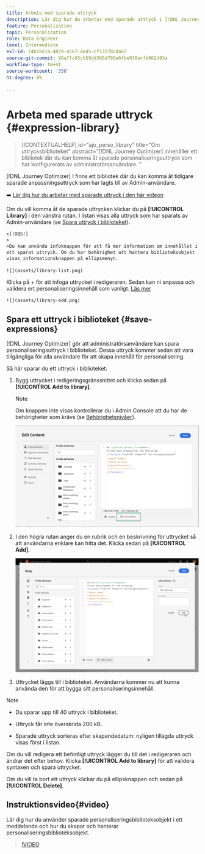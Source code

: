 ```yaml
---
title: Arbeta med sparade uttryck
description: Lär dig hur du arbetar med sparade uttryck i [!DNL Journey Optimizer] bibliotek.
feature: Personalization
topic: Personalization
role: Data Engineer
level: Intermediate
exl-id: 74b1be18-4829-4c67-ae45-cf13278cda65
source-git-commit: 96a7fc65cb59dd366d790a6fbe938ecfb062d93a
workflow-type: tm+mt
source-wordcount: '358'
ht-degree: 0%

---
```


# Arbeta med sparade uttryck {#expression-library}

>[!CONTEXTUALHELP]
>id="ajo_perso_library"
>title="Om uttrycksbiblioteket"
>abstract="[!DNL Journey Optimizer] innehåller ett bibliotek där du kan komma åt sparade personaliseringsuttryck som har konfigurerats av administratörsanvändare. "

[!DNL Journey Optimizer] I finns ett bibliotek där du kan komma åt tidigare sparade anpassningsuttryck som har lagts till av Admin-användare.

➡️ [Lär dig hur du arbetar med sparade uttryck i den här videon](#video-preview)

Om du vill komma åt de sparade uttrycken klickar du på **[!UICONTROL Library]** i den vänstra rutan. I listan visas alla uttryck som har sparats av Admin-användare (se [Spara uttryck i biblioteket](#save-expressions)).

    >[!OBS!]
    >
    >Du kan använda infoknappen för att få mer information om innehållet i ett sparat uttryck. Om du har behörighet att hantera biblioteksobjekt visas informationsknappen på ellipsmenyn.
    
    ![](assets/library-list.png)

Klicka på + för att infoga uttrycket i redigeraren. Sedan kan ni anpassa och validera ert personaliseringsinnehåll som vanligt. [Läs mer](../personalization/personalization-build-expressions.md)

    ![](assets/library-add.png)

## Spara ett uttryck i biblioteket {#save-expressions}

[!DNL Journey Optimizer] gör att administratörsanvändare kan spara personaliseringsuttryck i biblioteket. Dessa uttryck kommer sedan att vara tillgängliga för alla användare för att skapa innehåll för personalisering.

Så här sparar du ett uttryck i biblioteket:

1. Bygg uttrycket i redigeringsgränssnittet och klicka sedan på **[!UICONTROL Add to library]**.

   >[!NOTE]
   >
   >Om knappen inte visas kontrollerar du i Admin Console att du har de behörigheter som krävs (se [Behörighetsnivåer](../administration/high-low-permissions.md)).

   ![](assets/library-save.png)

1. I den högra rutan anger du en rubrik och en beskrivning för uttrycket så att användarna enklare kan hitta det. Klicka sedan på **[!UICONTROL Add]**.

   ![](assets/add-expression.png)

1. Uttrycket läggs till i biblioteket. Användarna kommer nu att kunna använda den för att bygga sitt personaliseringsinnehåll.


>[!NOTE]
>
>* Du sparar upp till 40 uttryck i biblioteket.
>
>* Uttryck får inte överskrida 200 kB.
>
>* Sparade uttryck sorteras efter skapandedatum: nyligen tillagda uttryck visas först i listan.



Om du vill redigera ett befintligt uttryck lägger du till det i redigeraren och ändrar det efter behov. Klicka **[!UICONTROL Add to library]** för att validera syntaxen och spara uttrycket.

Om du vill ta bort ett uttryck klickar du på ellipsknappen och sedan på **[!UICONTROL Delete]**.

## Instruktionsvideo{#video}

Lär dig hur du använder sparade personaliseringsbiblioteksobjekt i ett meddelande och hur du skapar och hanterar personaliseringsbiblioteksobjekt.

>[!VIDEO](https://video.tv.adobe.com/v/340941?quality=12)

